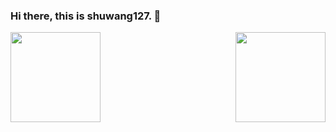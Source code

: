### Hi there, this is shuwang127. 👋


<img align="left" height="144em" src="https://github-readme-stats.vercel.app/api?username=shuwang127&show_icons=true&count_private=true&include_all_commits=true&hide_title=true" />


<img align="right" height="144em" src="https://github-readme-stats.vercel.app/api/top-langs/?username=shuwang127&show_icons=true&count_private=true&include_all_commits=true&hide_title=true&layout=compact" />


<!--
**shuwang127/shuwang127** is a ✨ _special_ ✨ repository because its `README.md` (this file) appears on your GitHub profile.

Here are some ideas to get you started:
&hide_border=true
- 🔭 I’m currently working on ...
- 🌱 I’m currently learning ...
- 👯 I’m looking to collaborate on ...
- 🤔 I’m looking for help with ...
- 💬 Ask me about ...
- 📫 How to reach me: ...
- 😄 Pronouns: ...
- ⚡ Fun fact: ...
-->
